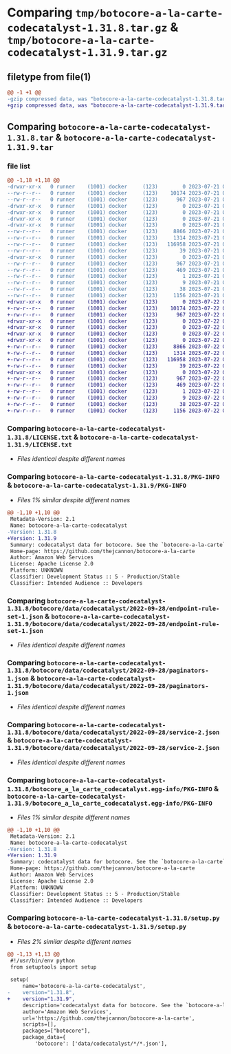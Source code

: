 # Comparing `tmp/botocore-a-la-carte-codecatalyst-1.31.8.tar.gz` & `tmp/botocore-a-la-carte-codecatalyst-1.31.9.tar.gz`

## filetype from file(1)

```diff
@@ -1 +1 @@
-gzip compressed data, was "botocore-a-la-carte-codecatalyst-1.31.8.tar", last modified: Fri Jul 21 01:21:14 2023, max compression
+gzip compressed data, was "botocore-a-la-carte-codecatalyst-1.31.9.tar", last modified: Sat Jul 22 01:20:17 2023, max compression
```

## Comparing `botocore-a-la-carte-codecatalyst-1.31.8.tar` & `botocore-a-la-carte-codecatalyst-1.31.9.tar`

### file list

```diff
@@ -1,18 +1,18 @@
-drwxr-xr-x   0 runner    (1001) docker     (123)        0 2023-07-21 01:21:14.594800 botocore-a-la-carte-codecatalyst-1.31.8/
--rw-r--r--   0 runner    (1001) docker     (123)    10174 2023-07-21 01:21:14.000000 botocore-a-la-carte-codecatalyst-1.31.8/LICENSE.txt
--rw-r--r--   0 runner    (1001) docker     (123)      967 2023-07-21 01:21:14.594800 botocore-a-la-carte-codecatalyst-1.31.8/PKG-INFO
-drwxr-xr-x   0 runner    (1001) docker     (123)        0 2023-07-21 01:21:14.594800 botocore-a-la-carte-codecatalyst-1.31.8/botocore/
-drwxr-xr-x   0 runner    (1001) docker     (123)        0 2023-07-21 01:21:14.594800 botocore-a-la-carte-codecatalyst-1.31.8/botocore/data/
-drwxr-xr-x   0 runner    (1001) docker     (123)        0 2023-07-21 01:21:14.594800 botocore-a-la-carte-codecatalyst-1.31.8/botocore/data/codecatalyst/
-drwxr-xr-x   0 runner    (1001) docker     (123)        0 2023-07-21 01:21:14.594800 botocore-a-la-carte-codecatalyst-1.31.8/botocore/data/codecatalyst/2022-09-28/
--rw-r--r--   0 runner    (1001) docker     (123)     8866 2023-07-21 01:21:06.000000 botocore-a-la-carte-codecatalyst-1.31.8/botocore/data/codecatalyst/2022-09-28/endpoint-rule-set-1.json
--rw-r--r--   0 runner    (1001) docker     (123)     1314 2023-07-21 01:21:06.000000 botocore-a-la-carte-codecatalyst-1.31.8/botocore/data/codecatalyst/2022-09-28/paginators-1.json
--rw-r--r--   0 runner    (1001) docker     (123)   116958 2023-07-21 01:21:06.000000 botocore-a-la-carte-codecatalyst-1.31.8/botocore/data/codecatalyst/2022-09-28/service-2.json
--rw-r--r--   0 runner    (1001) docker     (123)       39 2023-07-21 01:21:06.000000 botocore-a-la-carte-codecatalyst-1.31.8/botocore/data/codecatalyst/2022-09-28/waiters-2.json
-drwxr-xr-x   0 runner    (1001) docker     (123)        0 2023-07-21 01:21:14.594800 botocore-a-la-carte-codecatalyst-1.31.8/botocore_a_la_carte_codecatalyst.egg-info/
--rw-r--r--   0 runner    (1001) docker     (123)      967 2023-07-21 01:21:14.000000 botocore-a-la-carte-codecatalyst-1.31.8/botocore_a_la_carte_codecatalyst.egg-info/PKG-INFO
--rw-r--r--   0 runner    (1001) docker     (123)      469 2023-07-21 01:21:14.000000 botocore-a-la-carte-codecatalyst-1.31.8/botocore_a_la_carte_codecatalyst.egg-info/SOURCES.txt
--rw-r--r--   0 runner    (1001) docker     (123)        1 2023-07-21 01:21:14.000000 botocore-a-la-carte-codecatalyst-1.31.8/botocore_a_la_carte_codecatalyst.egg-info/dependency_links.txt
--rw-r--r--   0 runner    (1001) docker     (123)        9 2023-07-21 01:21:14.000000 botocore-a-la-carte-codecatalyst-1.31.8/botocore_a_la_carte_codecatalyst.egg-info/top_level.txt
--rw-r--r--   0 runner    (1001) docker     (123)       38 2023-07-21 01:21:14.594800 botocore-a-la-carte-codecatalyst-1.31.8/setup.cfg
--rw-r--r--   0 runner    (1001) docker     (123)     1156 2023-07-21 01:21:14.000000 botocore-a-la-carte-codecatalyst-1.31.8/setup.py
+drwxr-xr-x   0 runner    (1001) docker     (123)        0 2023-07-22 01:20:17.784797 botocore-a-la-carte-codecatalyst-1.31.9/
+-rw-r--r--   0 runner    (1001) docker     (123)    10174 2023-07-22 01:20:17.000000 botocore-a-la-carte-codecatalyst-1.31.9/LICENSE.txt
+-rw-r--r--   0 runner    (1001) docker     (123)      967 2023-07-22 01:20:17.784797 botocore-a-la-carte-codecatalyst-1.31.9/PKG-INFO
+drwxr-xr-x   0 runner    (1001) docker     (123)        0 2023-07-22 01:20:17.784797 botocore-a-la-carte-codecatalyst-1.31.9/botocore/
+drwxr-xr-x   0 runner    (1001) docker     (123)        0 2023-07-22 01:20:17.784797 botocore-a-la-carte-codecatalyst-1.31.9/botocore/data/
+drwxr-xr-x   0 runner    (1001) docker     (123)        0 2023-07-22 01:20:17.784797 botocore-a-la-carte-codecatalyst-1.31.9/botocore/data/codecatalyst/
+drwxr-xr-x   0 runner    (1001) docker     (123)        0 2023-07-22 01:20:17.784797 botocore-a-la-carte-codecatalyst-1.31.9/botocore/data/codecatalyst/2022-09-28/
+-rw-r--r--   0 runner    (1001) docker     (123)     8866 2023-07-22 01:20:09.000000 botocore-a-la-carte-codecatalyst-1.31.9/botocore/data/codecatalyst/2022-09-28/endpoint-rule-set-1.json
+-rw-r--r--   0 runner    (1001) docker     (123)     1314 2023-07-22 01:20:09.000000 botocore-a-la-carte-codecatalyst-1.31.9/botocore/data/codecatalyst/2022-09-28/paginators-1.json
+-rw-r--r--   0 runner    (1001) docker     (123)   116958 2023-07-22 01:20:09.000000 botocore-a-la-carte-codecatalyst-1.31.9/botocore/data/codecatalyst/2022-09-28/service-2.json
+-rw-r--r--   0 runner    (1001) docker     (123)       39 2023-07-22 01:20:09.000000 botocore-a-la-carte-codecatalyst-1.31.9/botocore/data/codecatalyst/2022-09-28/waiters-2.json
+drwxr-xr-x   0 runner    (1001) docker     (123)        0 2023-07-22 01:20:17.784797 botocore-a-la-carte-codecatalyst-1.31.9/botocore_a_la_carte_codecatalyst.egg-info/
+-rw-r--r--   0 runner    (1001) docker     (123)      967 2023-07-22 01:20:17.000000 botocore-a-la-carte-codecatalyst-1.31.9/botocore_a_la_carte_codecatalyst.egg-info/PKG-INFO
+-rw-r--r--   0 runner    (1001) docker     (123)      469 2023-07-22 01:20:17.000000 botocore-a-la-carte-codecatalyst-1.31.9/botocore_a_la_carte_codecatalyst.egg-info/SOURCES.txt
+-rw-r--r--   0 runner    (1001) docker     (123)        1 2023-07-22 01:20:17.000000 botocore-a-la-carte-codecatalyst-1.31.9/botocore_a_la_carte_codecatalyst.egg-info/dependency_links.txt
+-rw-r--r--   0 runner    (1001) docker     (123)        9 2023-07-22 01:20:17.000000 botocore-a-la-carte-codecatalyst-1.31.9/botocore_a_la_carte_codecatalyst.egg-info/top_level.txt
+-rw-r--r--   0 runner    (1001) docker     (123)       38 2023-07-22 01:20:17.784797 botocore-a-la-carte-codecatalyst-1.31.9/setup.cfg
+-rw-r--r--   0 runner    (1001) docker     (123)     1156 2023-07-22 01:20:17.000000 botocore-a-la-carte-codecatalyst-1.31.9/setup.py
```

### Comparing `botocore-a-la-carte-codecatalyst-1.31.8/LICENSE.txt` & `botocore-a-la-carte-codecatalyst-1.31.9/LICENSE.txt`

 * *Files identical despite different names*

### Comparing `botocore-a-la-carte-codecatalyst-1.31.8/PKG-INFO` & `botocore-a-la-carte-codecatalyst-1.31.9/PKG-INFO`

 * *Files 1% similar despite different names*

```diff
@@ -1,10 +1,10 @@
 Metadata-Version: 2.1
 Name: botocore-a-la-carte-codecatalyst
-Version: 1.31.8
+Version: 1.31.9
 Summary: codecatalyst data for botocore. See the `botocore-a-la-carte` package for more info.
 Home-page: https://github.com/thejcannon/botocore-a-la-carte
 Author: Amazon Web Services
 License: Apache License 2.0
 Platform: UNKNOWN
 Classifier: Development Status :: 5 - Production/Stable
 Classifier: Intended Audience :: Developers
```

### Comparing `botocore-a-la-carte-codecatalyst-1.31.8/botocore/data/codecatalyst/2022-09-28/endpoint-rule-set-1.json` & `botocore-a-la-carte-codecatalyst-1.31.9/botocore/data/codecatalyst/2022-09-28/endpoint-rule-set-1.json`

 * *Files identical despite different names*

### Comparing `botocore-a-la-carte-codecatalyst-1.31.8/botocore/data/codecatalyst/2022-09-28/paginators-1.json` & `botocore-a-la-carte-codecatalyst-1.31.9/botocore/data/codecatalyst/2022-09-28/paginators-1.json`

 * *Files identical despite different names*

### Comparing `botocore-a-la-carte-codecatalyst-1.31.8/botocore/data/codecatalyst/2022-09-28/service-2.json` & `botocore-a-la-carte-codecatalyst-1.31.9/botocore/data/codecatalyst/2022-09-28/service-2.json`

 * *Files identical despite different names*

### Comparing `botocore-a-la-carte-codecatalyst-1.31.8/botocore_a_la_carte_codecatalyst.egg-info/PKG-INFO` & `botocore-a-la-carte-codecatalyst-1.31.9/botocore_a_la_carte_codecatalyst.egg-info/PKG-INFO`

 * *Files 1% similar despite different names*

```diff
@@ -1,10 +1,10 @@
 Metadata-Version: 2.1
 Name: botocore-a-la-carte-codecatalyst
-Version: 1.31.8
+Version: 1.31.9
 Summary: codecatalyst data for botocore. See the `botocore-a-la-carte` package for more info.
 Home-page: https://github.com/thejcannon/botocore-a-la-carte
 Author: Amazon Web Services
 License: Apache License 2.0
 Platform: UNKNOWN
 Classifier: Development Status :: 5 - Production/Stable
 Classifier: Intended Audience :: Developers
```

### Comparing `botocore-a-la-carte-codecatalyst-1.31.8/setup.py` & `botocore-a-la-carte-codecatalyst-1.31.9/setup.py`

 * *Files 2% similar despite different names*

```diff
@@ -1,13 +1,13 @@
 #!/usr/bin/env python
 from setuptools import setup
 
 setup(
     name='botocore-a-la-carte-codecatalyst',
-    version="1.31.8",
+    version="1.31.9",
     description='codecatalyst data for botocore. See the `botocore-a-la-carte` package for more info.',
     author='Amazon Web Services',
     url='https://github.com/thejcannon/botocore-a-la-carte',
     scripts=[],
     packages=["botocore"],
     package_data={
         'botocore': ['data/codecatalyst/*/*.json'],
```

